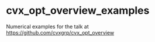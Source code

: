 # cvx_opt_overview_examples
Numerical examples for the talk at https://github.com/cvxgrp/cvx_opt_overview
